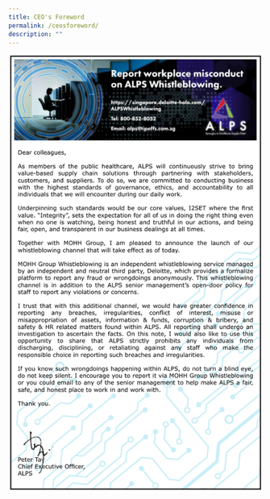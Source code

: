 ```yaml
---
title: CEO's Foreword
permalink: /ceosforeword/
description: ""
---
```

[![](/images/Whistleblowing/alps_whistleblowing_ceo_message.png)](https://singapore.deloitte-halo.com/MOHHWhistleblowing/)